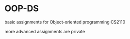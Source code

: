 # OOP-DS
basic assignments for Object-oriented programming CS2110

more advanced assignments are private
